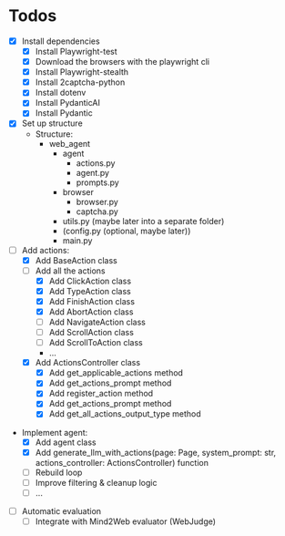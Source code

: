 # Todos

- [x] Install dependencies
  - [x] Install Playwright-test
  - [x] Download the browsers with the playwright cli
  - [x] Install Playwright-stealth
  - [x] Install 2captcha-python
  - [x] Install dotenv
  - [x] Install PydanticAI
  - [x] Install Pydantic
- [x] Set up structure
  - Structure:
    - web_agent
      - agent
        - actions.py
        - agent.py
        - prompts.py
      - browser
        - browser.py
        - captcha.py
      - utils.py (maybe later into a separate folder)
      - (config.py (optional, maybe later))
      - main.py
- [ ] Add actions:
  - [x] Add BaseAction class
  - [ ] Add all the actions
    - [x] Add ClickAction class
    - [x] Add TypeAction class
    - [x] Add FinishAction class
    - [x] Add AbortAction class
    - [ ] Add NavigateAction class
    - [ ] Add ScrollAction class
    - [ ] Add ScrollToAction class
    - ...
  - [x] Add ActionsController class
    - [x] Add get_applicable_actions method
    - [x] Add get_actions_prompt method
    - [x] Add register_action method
    - [x] Add get_actions_prompt method
    - [x] Add get_all_actions_output_type method
- Implement agent:
  - [x] Add agent class
  - [x] Add generate_llm_with_actions(page: Page, system_prompt: str, actions_controller: ActionsController) function
  - [ ] Rebuild loop
  - [ ] Improve filtering & cleanup logic
  - [ ] ...
- [ ] Automatic evaluation
  - [ ] Integrate with Mind2Web evaluator (WebJudge)
